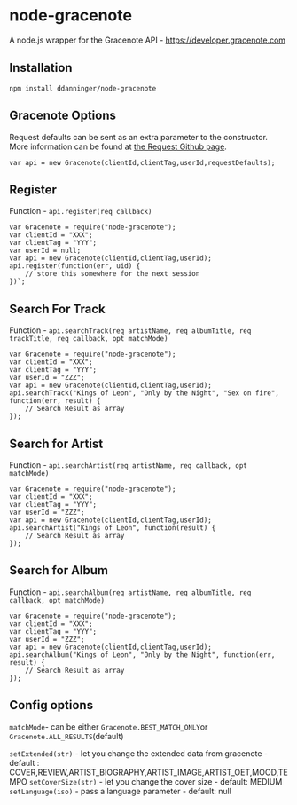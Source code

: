 node-gracenote
==============

A node.js wrapper for the Gracenote API - https://developer.gracenote.com

## Installation

```
npm install ddanninger/node-gracenote
```


## Gracenote Options

Request defaults can be sent as an extra parameter to the constructor.
More information can be found at [the Request Github page](https://github.com/mikeal/request#requestdefaultsoptions).

```
var api = new Gracenote(clientId,clientTag,userId,requestDefaults);
```

## Register

Function - `api.register(req callback)`

```
var Gracenote = require("node-gracenote");
var clientId = "XXX";
var clientTag = "YYY";
var userId = null;
var api = new Gracenote(clientId,clientTag,userId);
api.register(function(err, uid) {
	// store this somewhere for the next session
})`;
```

## Search For Track

Function - `api.searchTrack(req artistName, req albumTitle, req trackTitle, req callback, opt matchMode)`

```
var Gracenote = require("node-gracenote");
var clientId = "XXX";
var clientTag = "YYY";
var userId = "ZZZ";
var api = new Gracenote(clientId,clientTag,userId);
api.searchTrack("Kings of Leon", "Only by the Night", "Sex on fire", function(err, result) {
	// Search Result as array
});
```

## Search for Artist

Function - `api.searchArtist(req artistName, req callback, opt matchMode)`

```
var Gracenote = require("node-gracenote");
var clientId = "XXX";
var clientTag = "YYY";
var userId = "ZZZ";
var api = new Gracenote(clientId,clientTag,userId);
api.searchArtist("Kings of Leon", function(result) {
	// Search Result as array
});
```

## Search for Album

Function - `api.searchAlbum(req artistName, req albumTitle, req callback, opt matchMode)`

```
var Gracenote = require("node-gracenote");
var clientId = "XXX";
var clientTag = "YYY";
var userId = "ZZZ";
var api = new Gracenote(clientId,clientTag,userId);
api.searchAlbum("Kings of Leon", "Only by the Night", function(err, result) {
	// Search Result as array
});
```

## Config options

`matchMode`- can be either `Gracenote.BEST_MATCH_ONLY`or `Gracenote.ALL_RESULTS`(default)

`setExtended(str)` - let you change the extended data from gracenote - default : COVER,REVIEW,ARTIST_BIOGRAPHY,ARTIST_IMAGE,ARTIST_OET,MOOD,TEMPO
`setCoverSize(str)` - let you change the cover size - default: MEDIUM
`setLanguage(iso)` - pass a language parameter - default: null